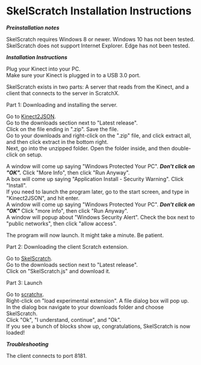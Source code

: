 # SkelScratch Installation Instructions

***Preinstallation notes***

SkelScratch requires Windows 8 or newer. Windows 10 has not been tested.  
SkelScratch does not support Internet Explorer. Edge has not been tested.

***Installation Instructions***

Plug your Kinect into your PC.  
Make sure your Kinect is plugged in to a USB 3.0 port.

SkelScratch exists in two parts: A server that reads from the Kinect, and a client that connects to the server in ScratchX.

Part 1: Downloading and installing the server.

Go to <a href="https://github.com/visor841/Kinect2JSON/releases" target="_blank">Kinect2JSON</a>.  
Go to the downloads section next to "Latest release".  
Click on the file ending in ".zip". Save the file.  
Go to your downloads and right-click on the ".zip" file, and click extract all, and then click extract in the bottom right.  
Next, go into the unzipped folder. Open the  folder inside, and then double-click on setup.

A window will come up saying "Windows Protected Your PC". ***Don't click on "OK".*** Click "More Info", then click "Run Anyway".  
A box will come up saying "Application Install - Security Warning". Click "Install".  
If you need to launch the program later, go to the start screen, and type in "Kinect2JSON", and hit enter.  
A window will come up saying "Windows Protected Your PC". ***Don't click on "OK"*** Click "more info", then click "Run Anyway".  
A window will popup about "Windows Security Alert". Check the box next to "public networks", then click "allow access".

The program will now launch.  It might take a minute. Be patient.

Part 2: Downloading the client Scratch extension.

Go to <a href="https://github.com/visor841/SkelScratch/releases" target="_blank">SkelScratch</a>.  
Go to the downloads section next to "Latest release".  
Click on "SkelScratch.js" and download it.

Part 3: Launch

Go to <a href="http://www.scratchx.org/#scratch" target="_blank">scratchx</a>.  
Right-click on "load experimental extension". A file dialog box will pop up.  
In the dialog box navigate to your downloads folder and choose SkelScratch.  
Click "Ok", "I understand, continue", and "Ok".  
If you see a bunch of blocks show up, congratulations, SkelScratch is now loaded!

***Troubleshooting***

The client connects to port 8181.